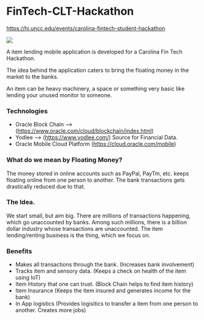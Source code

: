 # FinTech-CLT-Hackathon

https://hi.uncc.edu/events/carolina-fintech-student-hackathon

![](https://github.com/pancr9/FinTech-CLT-Hackathon/logo.jpg "")

A item lending mobile application is developed for a Carolina Fin Tech Hackathon.

The idea behind the application caters to bring the floating money in the market to the banks.

An item can be heavy machinery, a space or something very basic like lending your unused monitor to someone.


### Technologies
* Oracle Block Chain --> (https://www.oracle.com/cloud/blockchain/index.html) 
* Yodlee --> (https://www.yodlee.com/) Source for Financial Data.
* Oracle Mobile Cloud Platform (https://cloud.oracle.com/mobile)

### What do we mean by Floating Money?
The money stored in online accounts such as PayPal, PayTm, etc. keeps floating online from one person to another.
The bank transactions gets drastically reduced due to that.

### The Idea.
We start small, but aim big. 
There are millions of transactions happening, which go unaccounted by banks. 
Among such millions, there is a billion dollar industry whose transactions are unaccounted.
The item lending/renting business is the thing, which we focus on.

### Benefits

* Makes all transactions through the bank. (Increases bank involvement)
* Tracks item and sensory data. (Keeps a check on health of the item using IoT)
* Item History that one can trust. (Block Chain helps to find item history)
* Item Insurance (Keeps the item insured and generates income for the bank)
* In App logistics (Provides logisitics to transfer a item from one person to another. Creates more jobs)
